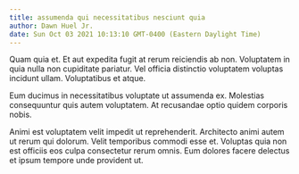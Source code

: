 ```yaml
---
title: assumenda qui necessitatibus nesciunt quia
author: Dawn Huel Jr.
date: Sun Oct 03 2021 10:13:10 GMT-0400 (Eastern Daylight Time)
---
```

Quam quia et. Et aut expedita fugit at rerum reiciendis ab non. Voluptatem in quia nulla non cupiditate pariatur. Vel officia distinctio voluptatem voluptas incidunt ullam. Voluptatibus et atque.

 Eum ducimus in necessitatibus voluptate ut assumenda ex. Molestias consequuntur quis autem voluptatem. At recusandae optio quidem corporis nobis.

 Animi est voluptatem velit impedit ut reprehenderit. Architecto animi autem ut rerum qui dolorum. Velit temporibus commodi esse et. Voluptas quia non est officiis eos culpa consectetur rerum omnis. Eum dolores facere delectus et ipsum tempore unde provident ut.